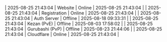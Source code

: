 | 2025-08-25 21:43:04 | Website | Online | 2025-08-25 21:43:04 |
| 2025-08-25 21:43:04 | Registration | Online | 2025-08-25 21:43:04 |
| 2025-08-25 21:43:04 | Auth Server | Offline | 2025-08-18 09:33:31 |
| 2025-08-25 21:43:04 | Kezan (PvE) | Offline | 2025-08-03 17:58:02 |
| 2025-08-25 21:43:04 | Gurubashi (PvP) | Offline | 2025-08-23 21:44:06 |
| 2025-08-25 21:43:04 | Cloudflare | Online | 2025-08-25 21:43:04 |
